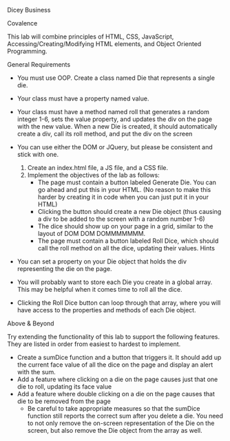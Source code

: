 Dicey Business

Covalence

This lab will combine principles of HTML, CSS, JavaScript, Accessing/Creating/Modifying HTML elements, and Object Oriented Programming.

General Requirements

* You must use OOP. Create a class named Die that represents a single die.
* Your class must have a property named value.
* Your class must have a method named roll that generates a random integer 1-6, sets the value property, and updates the div on the page with the new value.
When a new Die is created, it should automatically create a div, call its roll method, and put the div on the screen
* You can use either the DOM or JQuery, but please be consistent and stick with one.
    1. Create an index.html file, a JS file, and a CSS file.
    2. Implement the objectives of the lab as follows:
        * The page must contain a button labeled Generate Die. You can go ahead and put this in your HTML. (No reason to make this harder by creating it in code when you can just put it in your HTML)
        * Clicking the button should create a new Die object (thus causing a div to be added to the screen with a random number 1-6)
        * The dice should show up on your page in a grid, similar to the layout of DOM DOM DOMMMMMMM.
        * The page must contain a button labeled Roll Dice, which should call the roll method on all the dice, updating their values.
Hints

* You can set a property on your Die object that holds the div representing the die on the page.
* You will probably want to store each Die you create in a global array. This may be helpful when it comes time to roll all the dice.
* Clicking the Roll Dice button can loop through that array, where you will have access to the properties and methods of each Die object.

Above & Beyond

Try extending the functionality of this lab to support the following features. They are listed in order from easiest to hardest to implement.

* Create a sumDice function and a button that triggers it. It should add up the current face value of all the dice on the page and display an alert with the sum.
* Add a feature where clicking on a die on the page causes just that one die to roll, updating its face value
* Add a feature where double clicking on a die on the page causes that die to be removed from the page
    * Be careful to take appropriate measures so that the sumDice function still reports the correct sum after you delete a die. You need to not only remove the on-screen representation of the Die on the screen, but also remove the Die object from the array as well.